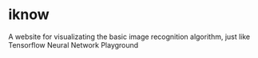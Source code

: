 # iknow
A website for visualizating the basic image recognition algorithm, just like Tensorflow Neural Network Playground

